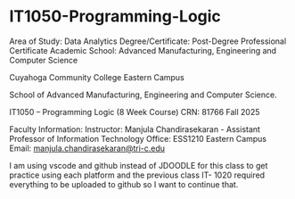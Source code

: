# IT1050-Programming-Logic

Area of Study: Data Analytics
Degree/Certificate: Post-Degree Professional Certificate
Academic School: Advanced Manufacturing, Engineering and Computer Science

Cuyahoga Community College Eastern Campus

School of Advanced Manufacturing, Engineering and Computer Science.

IT1050 – Programming Logic (8 Week Course) CRN: 81766 Fall 2025

Faculty Information:
Instructor: Manjula Chandirasekaran - Assistant Professor of Information Technology
Office: ESS1210 Eastern Campus
Email: manjula.chandirasekaran@tri-c.edu

I am using vscode and github instead of JDOODLE for this class to get practice using each platform and the previous class IT- 1020 required everything to be uploaded to github so I want to continue that.

